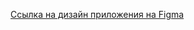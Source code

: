 [Ссылка на дизайн приложения на Figma](https://www.figma.com/file/iGxDj6wWJgjlaRhyFGfhpa/React-native-App?node-id=0%3A1)